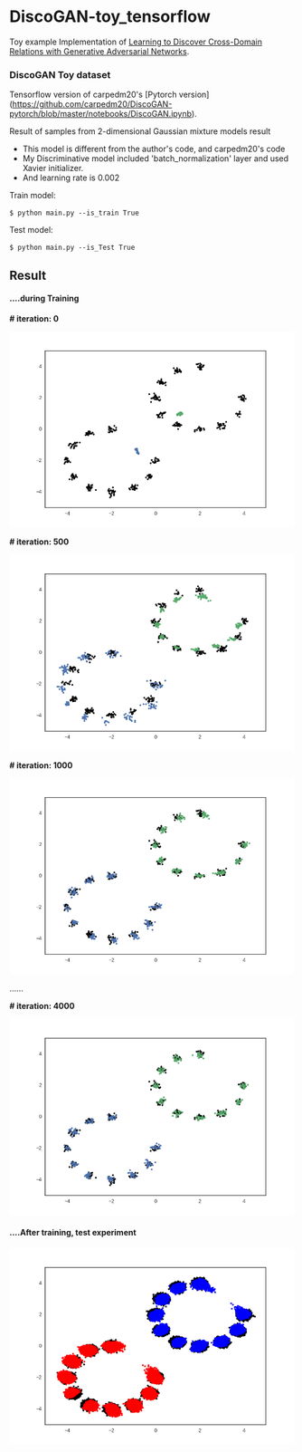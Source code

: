 # DiscoGAN-toy_tensorflow


Toy example Implementation of [Learning to Discover Cross-Domain Relations with Generative Adversarial Networks](https://arxiv.org/abs/1703.05192).

### DiscoGAN Toy dataset

Tensorflow version of carpedm20's [Pytorch version] (https://github.com/carpedm20/DiscoGAN-pytorch/blob/master/notebooks/DiscoGAN.ipynb).

Result of samples from 2-dimensional Gaussian mixture models result

* This model is different from the author's code, and carpedm20's code
* My Discriminative model included 'batch_normalization' layer and used Xavier initializer.
* And learning rate is 0.002

Train model:
<pre><code>$ python main.py --is_train True</code></pre>
Test model:
<pre><code>$ python main.py --is_Test True</code></pre>

## Result

#### ....during Training

**# iteration: 0**

<img src="result/0.png">

**# iteration: 500**

<img src="result/500.png">

**# iteration: 1000**

<img src="result/1000.png">

......

**# iteration: 4000**

<img src="result/4000.png">

#### ....After training, test experiment
<img src="result/test_result.png">
